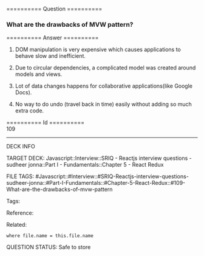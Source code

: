========== Question ==========  

### What are the drawbacks of MVW pattern?  

========== Answer ==========  

1. DOM manipulation is very expensive which causes applications to behave slow and inefficient.

2. Due to circular dependencies, a complicated model was created around models and views.

3. Lot of data changes happens for collaborative applications(like Google Docs).

4. No way to do undo (travel back in time) easily without adding so much extra code.

========== Id ==========  
109

---

DECK INFO

TARGET DECK: Javascript::Interview::SRIQ - Reactjs interview questions - sudheer jonna::Part I - Fundamentals::Chapter 5 - React Redux

FILE TAGS: #Javascript::#Interview::#SRIQ-Reactjs-interview-questions-sudheer-jonna::#Part-I-Fundamentals::#Chapter-5-React-Redux::#109-What-are-the-drawbacks-of-mvw-pattern

Tags:

Reference:

Related:

```dataview
where file.name = this.file.name
```

QUESTION STATUS: Safe to store
